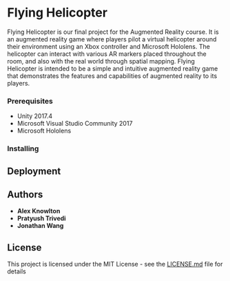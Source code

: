 # Flying Helicopter

Flying Helicopter is our final project for the Augmented Reality course. It is an augmented reality game where players 
pilot a virtual helicopter around their environment using an Xbox controller and Microsoft Hololens. The helicopter can 
interact with various AR markers placed throughout the room, and also with the real world through spatial mapping. Flying
Helicopter is intended to be a simple and intuitive augmented reality game that demonstrates the features and capabilities
of augmented reality to its players.

### Prerequisites

* Unity 2017.4
* Microsoft Visual Studio Community 2017
* Microsoft Hololens

### Installing

## Deployment


## Authors

* **Alex Knowlton** 
* **Pratyush Trivedi**
* **Jonathan Wang**

## License

This project is licensed under the MIT License - see the [LICENSE.md](LICENSE.md) file for details
